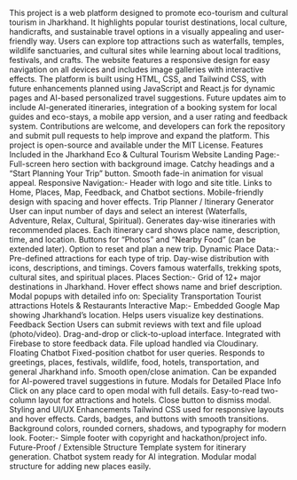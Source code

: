 This project is a web platform designed to promote eco-tourism and cultural tourism in Jharkhand. It highlights popular tourist destinations, local culture, handicrafts, and sustainable travel options in a visually appealing and user-friendly way. Users can explore top attractions such as waterfalls, temples, wildlife sanctuaries, and cultural sites while learning about local traditions, festivals, and crafts. The website features a responsive design for easy navigation on all devices and includes image galleries with interactive effects.
The platform is built using HTML, CSS, and Tailwind CSS, with future enhancements planned using JavaScript and React.js for dynamic pages and AI-based personalized travel suggestions. Future updates aim to include AI-generated itineraries, integration of a booking system for local guides and eco-stays, a mobile app version, and a user rating and feedback system.
Contributions are welcome, and developers can fork the repository and submit pull requests to help improve and expand the platform. This project is open-source and available under the MIT License.
Features Included in the Jharkhand Eco & Cultural Tourism Website
Landing Page:-
Full-screen hero section with background image.
Catchy headings and a “Start Planning Your Trip” button.
Smooth fade-in animation for visual appeal.
Responsive Navigation:-
Header with logo and site title.
Links to Home, Places, Map, Feedback, and Chatbot sections.
Mobile-friendly design with spacing and hover effects.
Trip Planner / Itinerary Generator
User can input number of days and select an interest (Waterfalls, Adventure, Relax, Cultural, Spiritual).
Generates day-wise itineraries with recommended places.
Each itinerary card shows place name, description, time, and location.
Buttons for “Photos” and “Nearby Food” (can be extended later).
Option to reset and plan a new trip.
Dynamic Place Data:-
Pre-defined attractions for each type of trip.
Day-wise distribution with icons, descriptions, and timings.
Covers famous waterfalls, trekking spots, cultural sites, and spiritual places.
Places Section:-
Grid of 12+ major destinations in Jharkhand.
Hover effect shows name and brief description.
Modal popups with detailed info on:
Speciality
Transportation
Tourist attractions
Hotels & Restaurants
Interactive Map:-
Embedded Google Map showing Jharkhand’s location.
Helps users visualize key destinations.
Feedback Section
Users can submit reviews with text and file upload (photo/video).
Drag-and-drop or click-to-upload interface.
Integrated with Firebase to store feedback data.
File upload handled via Cloudinary.
Floating Chatbot
Fixed-position chatbot for user queries.
Responds to greetings, places, festivals, wildlife, food, hotels, transportation, and general Jharkhand info.
Smooth open/close animation.
Can be expanded for AI-powered travel suggestions in future.
Modals for Detailed Place Info
Click on any place card to open modal with full details.
Easy-to-read two-column layout for attractions and hotels.
Close button to dismiss modal.
Styling and UI/UX Enhancements
Tailwind CSS used for responsive layouts and hover effects.
Cards, badges, and buttons with smooth transitions.
Background colors, rounded corners, shadows, and typography for modern look.
Footer:-
Simple footer with copyright and hackathon/project info.
Future-Proof / Extensible Structure
Template system for itinerary generation.
Chatbot system ready for AI integration.
Modular modal structure for adding new places easily.
